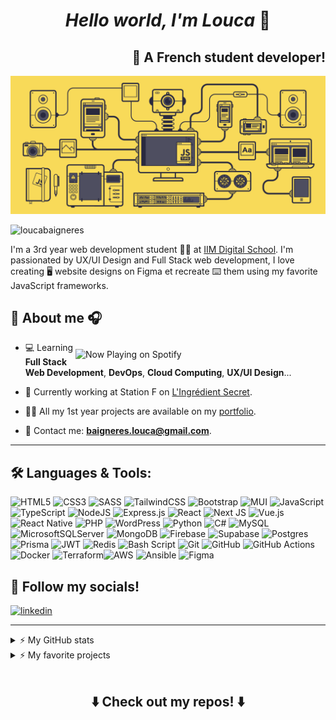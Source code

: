 <h1 align="center"> <i>Hello world, I'm Louca</i> 👋</h1>

<h2 align="right"> 🥐 A French student developer! </h2>

![Javascript Animation](./images/animation-banner.gif)

<p align="left"> 
    <img src="https://komarev.com/ghpvc/?username=loucabaigneres&label=Profile%20views&color=0e75b6&style=flat" alt="loucabaigneres" />
</p>

I'm a 3rd year web development student 👨‍🎓 at [IIM Digital School](https://www.iim.fr/). I'm passionated by UX/UI Design and Full Stack web development, I love creating :desktop_computer: website designs on Figma et recreate :keyboard: them using my favorite JavaScript frameworks.

## 🧐 About me 🎧

[<img style="padding-top:12px" align="right" src="https://spotify-now-playing-jh98ddxd3-loucabaigneres.vercel.app/api/spotify" alt="Now Playing on Spotify" width="400">](https://open.spotify.com/user/dqszsaanzaljdxchvcgf5dx8j)

-   💻 Learning **Full Stack Web Development**, **DevOps**, **Cloud Computing**, **UX/UI Design**...

- 👾 Currently working at Station F on [L'Ingrédient Secret](https://www.figma.com/file/mA8HKrLQexdmYsxSXW7o9i/L'ingredient-Secret?type=design&node-id=0%3A1&mode=design&t=85epUUpoDSpcpjAb-1).

-   👨‍💻 All my 1st year projects are available on my [portfolio](https://loucabaigneres.github.io/Portfolio-IIM/).

-   📩 Contact me: **baigneres.louca@gmail.com**.

<hr>

## 🛠️ Languages & Tools:

![HTML5](https://img.shields.io/badge/html5-%23E34F26.svg?style=for-the-badge&logo=html5&logoColor=white) ![CSS3](https://img.shields.io/badge/css3-%231572B6.svg?style=for-the-badge&logo=css3&logoColor=white) ![SASS](https://img.shields.io/badge/SASS-hotpink.svg?style=for-the-badge&logo=SASS&logoColor=white) ![TailwindCSS](https://img.shields.io/badge/tailwindcss-%2338B2AC.svg?style=for-the-badge&logo=tailwind-css&logoColor=white) ![Bootstrap](https://img.shields.io/badge/bootstrap-%238511FA.svg?style=for-the-badge&logo=bootstrap&logoColor=white) ![MUI](https://img.shields.io/badge/MUI-%230081CB.svg?style=for-the-badge&logo=mui&logoColor=white) ![JavaScript](https://img.shields.io/badge/javascript-%23323330.svg?style=for-the-badge&logo=javascript&logoColor=%23F7DF1E) ![TypeScript](https://img.shields.io/badge/typescript-%23007ACC.svg?style=for-the-badge&logo=typescript&logoColor=white) ![NodeJS](https://img.shields.io/badge/node.js-6DA55F?style=for-the-badge&logo=node.js&logoColor=white) ![Express.js](https://img.shields.io/badge/express.js-%23404d59.svg?style=for-the-badge&logo=express&logoColor=%2361DAFB) ![React](https://img.shields.io/badge/react-%2320232a.svg?style=for-the-badge&logo=react&logoColor=%2361DAFB) ![Next JS](https://img.shields.io/badge/Next-black?style=for-the-badge&logo=next.js&logoColor=white) ![Vue.js](https://img.shields.io/badge/vue.js-%2335495e.svg?style=for-the-badge&logo=vuedotjs&logoColor=%234FC08D) ![React Native](https://img.shields.io/badge/react_native-%2320232a.svg?style=for-the-badge&logo=react&logoColor=%2361DAFB) ![PHP](https://img.shields.io/badge/php-%23777BB4.svg?style=for-the-badge&logo=php&logoColor=white) ![WordPress](https://img.shields.io/badge/WordPress-%23117AC9.svg?style=for-the-badge&logo=WordPress&logoColor=white) ![Python](https://img.shields.io/badge/python-3670A0?style=for-the-badge&logo=python&logoColor=ffdd54) ![C#](https://img.shields.io/badge/c%23-%23239120.svg?style=for-the-badge&logo=csharp&logoColor=white) ![MySQL](https://img.shields.io/badge/mysql-4479A1.svg?style=for-the-badge&logo=mysql&logoColor=white) ![MicrosoftSQLServer](https://img.shields.io/badge/Microsoft%20SQL%20Server-CC2927?style=for-the-badge&logo=microsoft%20sql%20server&logoColor=white) ![MongoDB](https://img.shields.io/badge/MongoDB-%234ea94b.svg?style=for-the-badge&logo=mongodb&logoColor=white) ![Firebase](https://img.shields.io/badge/firebase-a08021?style=for-the-badge&logo=firebase&logoColor=ffcd34) ![Supabase](https://img.shields.io/badge/Supabase-3ECF8E?style=for-the-badge&logo=supabase&logoColor=white) ![Postgres](https://img.shields.io/badge/postgres-%23316192.svg?style=for-the-badge&logo=postgresql&logoColor=white) ![Prisma](https://img.shields.io/badge/Prisma-3982CE?style=for-the-badge&logo=Prisma&logoColor=white) ![JWT](https://img.shields.io/badge/JWT-black?style=for-the-badge&logo=JSON%20web%20tokens) ![Redis](https://img.shields.io/badge/redis-%23DD0031.svg?style=for-the-badge&logo=redis&logoColor=white) ![Bash Script](https://img.shields.io/badge/bash_script-%23121011.svg?style=for-the-badge&logo=gnu-bash&logoColor=white) ![Git](https://img.shields.io/badge/git-%23F05033.svg?style=for-the-badge&logo=git&logoColor=white) ![GitHub](https://img.shields.io/badge/github-%23121011.svg?style=for-the-badge&logo=github&logoColor=white) ![GitHub Actions](https://img.shields.io/badge/github%20actions-%232671E5.svg?style=for-the-badge&logo=githubactions&logoColor=white) ![Docker](https://img.shields.io/badge/docker-%230db7ed.svg?style=for-the-badge&logo=docker&logoColor=white) ![Terraform](https://img.shields.io/badge/terraform-%235835CC.svg?style=for-the-badge&logo=terraform&logoColor=white)![AWS](https://img.shields.io/badge/AWS-%23FF9900.svg?style=for-the-badge&logo=amazon-aws&logoColor=white) ![Ansible](https://img.shields.io/badge/ansible-%231A1918.svg?style=for-the-badge&logo=ansible&logoColor=white) ![Figma](https://img.shields.io/badge/figma-%23F24E1E.svg?style=for-the-badge&logo=figma&logoColor=white) 

## 🔗 Follow my socials!

<p align="left">
    <a href="https://linkedin.com/in/loucabaigneres">
        <img alt="linkedin" height="40" width="40" src='https://cdn.jsdelivr.net/gh/devicons/devicon/icons/linkedin/linkedin-original.svg'>
    </a>
</p>

<hr />

<details>
  <summary>⚡ My GitHub stats</summary>
    <br>
    <img align="left" height="150" src="https://github-readme-stats-hntyrnmon-loucabaigneres.vercel.app/api/top-langs/?username=loucabaigneres&theme=onedark&hide_border=true&show_icons=true&locale=en&layout=compact" alt="loucabaigneres" />
    <img align="" height="150" alt="loucabaigneres's GitHub Stats" src="https://github-readme-stats-hntyrnmon-loucabaigneres.vercel.app/api?username=loucabaigneres&show_icons=true&hide_border=true&title_color=ff652f&icon_color=FFE400&bg_color=282c34&text_color=ffffff&border_color=0c1a25" />
</details>

<details>
    <summary>⚡ My favorite projects</summary>
    <br>
    <a href="https://github.com/loucabaigneres/axe-project">
        <img align="center" width="350" src="https://github-readme-stats-hntyrnmon-loucabaigneres.vercel.app/api/pin/?username=loucabaigneres&repo=axe-project&theme=buefy" />
    </a>
    <a href="https://github.com/loucabaigneres/portfolio-iim">
        <img align="center" width="350" src="https://github-readme-stats-hntyrnmon-loucabaigneres.vercel.app/api/pin/?username=loucabaigneres&repo=portfolio-iim&theme=buefy" />
    </a>
</details>

<br>

<h2 align="center">⬇️ Check out my repos! ⬇️</h2>
